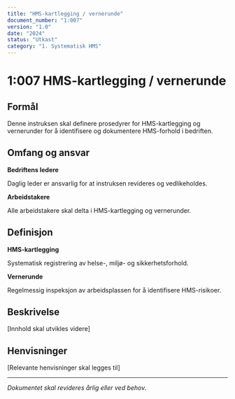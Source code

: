 ```yaml
---
title: "HMS-kartlegging / vernerunde"
document_number: "1:007"
version: "1.0"
date: "2024"
status: "Utkast"
category: "1. Systematisk HMS"
---
```


# 1:007 HMS-kartlegging / vernerunde

## Formål

Denne instruksen skal definere prosedyrer for HMS-kartlegging og vernerunder for å identifisere og dokumentere HMS-forhold i bedriften.

## Omfang og ansvar

**Bedriftens ledere**

Daglig leder er ansvarlig for at instruksen revideres og vedlikeholdes.

**Arbeidstakere**

Alle arbeidstakere skal delta i HMS-kartlegging og vernerunder.

## Definisjon

**HMS-kartlegging**

Systematisk registrering av helse-, miljø- og sikkerhetsforhold.

**Vernerunde**

Regelmessig inspeksjon av arbeidsplassen for å identifisere HMS-risikoer.

## Beskrivelse

[Innhold skal utvikles videre]

## Henvisninger

[Relevante henvisninger skal legges til]

---

*Dokumentet skal revideres årlig eller ved behov.*
